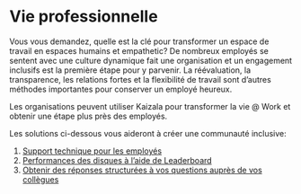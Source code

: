 # <a name="life-at-work"></a>Vie professionnelle
Vous vous demandez, quelle est la clé pour transformer un espace de travail en espaces humains et empathetic? De nombreux employés se sentent avec une culture dynamique fait une organisation et un engagement inclusifs est la première étape pour y parvenir. La réévaluation, la transparence, les relations fortes et la flexibilité de travail sont d’autres méthodes importantes pour conserver un employé heureux. 

Les organisations peuvent utiliser Kaizala pour transformer la vie @ Work et obtenir une étape plus près des employés.  

Les solutions ci-dessous vous aideront à créer une communauté inclusive:

1. [Support technique pour les employés](https://docs.microsoft.com/en-us/kaizala/businesssolutions/life%40work/employeehelpdesk/employeehelpdesk)
2. [Performances des disques à l’aide de Leaderboard](https://docs.microsoft.com/en-us/kaizala/businesssolutions/life%40work/leaderboard/leaderboard)
3. [Obtenir des réponses structurées à vos questions auprès de vos collègues](https://docs.microsoft.com/en-us/kaizala/businesssolutionslife%40work/QnA/QnA)
